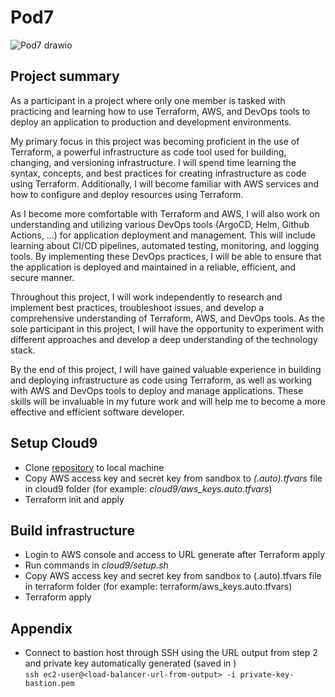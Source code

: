 # Pod7

![Pod7 drawio](https://user-images.githubusercontent.com/43398131/219548806-3f462296-a069-4550-9fcf-a134b28854d3.png)

## Project summary
As a participant in a project where only one member is tasked with practicing and learning how to use Terraform, AWS, and DevOps tools to deploy an application to production and development environments.

My primary focus in this project was becoming proficient in the use of Terraform, a powerful infrastructure as code tool used for building, changing, and versioning infrastructure. I will spend time learning the syntax, concepts, and best practices for creating infrastructure as code using Terraform. Additionally, I will become familiar with AWS services and how to configure and deploy resources using Terraform.

As I become more comfortable with Terraform and AWS, I will also work on understanding and utilizing various DevOps tools (ArgoCD, Helm, Github Actions, …) for application deployment and management. This will include learning about CI/CD pipelines, automated testing, monitoring, and logging tools. By implementing these DevOps practices, I will be able to ensure that the application is deployed and maintained in a reliable, efficient, and secure manner.

Throughout this project, I will work independently to research and implement best practices, troubleshoot issues, and develop a comprehensive understanding of Terraform, AWS, and DevOps tools. As the sole participant in this project, I will have the opportunity to experiment with different approaches and develop a deep understanding of the technology stack.

By the end of this project, I will have gained valuable experience in building and deploying infrastructure as code using Terraform, as well as working with AWS and DevOps tools to deploy and manage applications. These skills will be invaluable in my future work and will help me to become a more effective and efficient software developer.

## Setup Cloud9
- Clone [repository](https://github.com/HieuMinh67/pod7) to local machine
- Copy AWS access key and secret key from sandbox to _(.auto).tfvars_ file in cloud9 folder (for example: _cloud9/aws_keys.auto.tfvars_) 
- Terraform init and apply
## Build infrastructure
- Login to AWS console and access to URL generate after Terraform apply
- Run commands in _cloud9/setup.sh_
- Copy AWS access key and secret key from sandbox to (.auto).tfvars file in terraform folder (for example: terraform/aws_keys.auto.tfvars) 
- Terraform apply
## Appendix
- Connect to bastion host through SSH using the URL output from step 2 and private key automatically generated 
(saved in ) \
`ssh ec2-user@<load-balancer-url-from-output> -i private-key-bastion.pem`
